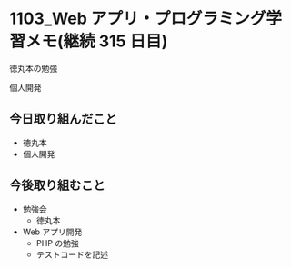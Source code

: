 # 1103_Web アプリ・プログラミング学習メモ(継続 315 日目)

徳丸本の勉強

個人開発

## 今日取り組んだこと

- 徳丸本
- 個人開発

## 今後取り組むこと

- 勉強会
  - 徳丸本
- Web アプリ開発
  - PHP の勉強
  - テストコードを記述
